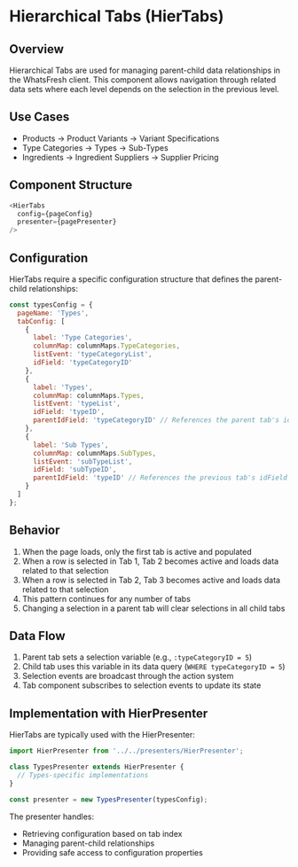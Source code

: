 # Hierarchical Tabs (HierTabs)

## Overview

Hierarchical Tabs are used for managing parent-child data relationships in the WhatsFresh client. This component allows navigation through related data sets where each level depends on the selection in the previous level.

## Use Cases

- Products → Product Variants → Variant Specifications
- Type Categories → Types → Sub-Types
- Ingredients → Ingredient Suppliers → Supplier Pricing

## Component Structure

```javascript
<HierTabs 
  config={pageConfig}
  presenter={pagePresenter}
/>
```

## Configuration

HierTabs require a specific configuration structure that defines the parent-child relationships:

```javascript
const typesConfig = {
  pageName: 'Types',
  tabConfig: [
    {
      label: 'Type Categories',
      columnMap: columnMaps.TypeCategories,
      listEvent: 'typeCategoryList',
      idField: 'typeCategoryID'
    },
    {
      label: 'Types',
      columnMap: columnMaps.Types,
      listEvent: 'typeList',
      idField: 'typeID',
      parentIdField: 'typeCategoryID' // References the parent tab's idField
    },
    {
      label: 'Sub Types',
      columnMap: columnMaps.SubTypes,
      listEvent: 'subTypeList',
      idField: 'subTypeID',
      parentIdField: 'typeID' // References the previous tab's idField
    }
  ]
};
```

## Behavior

1. When the page loads, only the first tab is active and populated
2. When a row is selected in Tab 1, Tab 2 becomes active and loads data related to that selection
3. When a row is selected in Tab 2, Tab 3 becomes active and loads data related to that selection
4. This pattern continues for any number of tabs
5. Changing a selection in a parent tab will clear selections in all child tabs

## Data Flow

1. Parent tab sets a selection variable (e.g., `:typeCategoryID = 5`)
2. Child tab uses this variable in its data query (`WHERE typeCategoryID = 5`)
3. Selection events are broadcast through the action system
4. Tab component subscribes to selection events to update its state

## Implementation with HierPresenter

HierTabs are typically used with the HierPresenter:

```javascript
import HierPresenter from '../../presenters/HierPresenter';

class TypesPresenter extends HierPresenter {
  // Types-specific implementations
}

const presenter = new TypesPresenter(typesConfig);
```

The presenter handles:
- Retrieving configuration based on tab index
- Managing parent-child relationships
- Providing safe access to configuration properties
